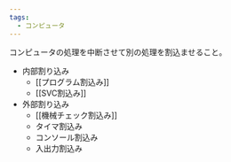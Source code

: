 ```yaml
---
tags:
  - コンピュータ
---
```

コンピュータの処理を中断させて別の処理を割込ませること。
- 内部割り込み
	- [[プログラム割込み]]
	- [[SVC割込み]]
- 外部割り込み
	- [[機械チェック割込み]]
	- タイマ割込み
	- コンソール割込み
	- 入出力割込み